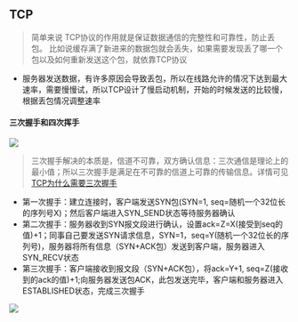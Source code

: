 ## TCP
>简单来说 TCP协议的作用就是保证数据通信的完整性和可靠性，防止丢包。 比如说缓存满了新进来的数据包就会丢失，如果需要发现丢了哪一个包以及如何重新发送这个包，就依靠TCP协议
* 服务器发送数据，有许多原因会导致丢包，所以在线路允许的情况下达到最大速率，需要慢慢试，所以TCP设计了慢启动机制，开始的时候发送的比较慢，根据丢包情况调整速率
#### 三次握手和四次挥手
![](https://img-blog.csdn.net/20180717202520531?watermark/2/text/aHR0cHM6Ly9ibG9nLmNzZG4ubmV0L3FxXzM4OTUwMzE2/font/5a6L5L2T/fontsize/400/fill/I0JBQkFCMA==/dissolve/70)

>三次握手解决的本质是，信道不可靠，双方确认信息：三次通信是理论上的最小值；所以三次握手是满足在不可靠的信道上可靠的传输信息。详情可见 <a href="https://groups.google.com/forum/#!topic/pongba/kF6O7-MFxM0/discussion" target="_blank">TCP为什么需要三次握手</a>
* 第一次握手：建立连接时，客户端发送SYN包(SYN=1, seq=随机一个32位长的序列号X)；然后客户端进入SYN_SEND状态等待服务器确认
* 第二次握手：服务器收到SYN报文段进行确认，设置ack=Z=X(接受到seq的值)+1；同事自己要发送SYN请求信息，SYN=1，seq=Y(随机一个32位长的序列号)，服务器将所有信息（SYN+ACK包）发送到客户端，服务器进入SYN_RECV状态
* 第三次握手：客户端接收到报文段（SYN+ACK包），将ack=Y+1, seq=Z(接收到的ack的值)+1;向服务器发送包ACK，此包发送完毕，客户端和服务器进入ESTABLISHED状态，完成三次握手

![](https://img-blog.csdn.net/20180717204202563?watermark/2/text/aHR0cHM6Ly9ibG9nLmNzZG4ubmV0L3FxXzM4OTUwMzE2/font/5a6L5L2T/fontsize/400/fill/I0JBQkFCMA==/dissolve/70)
